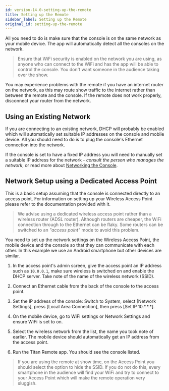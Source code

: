 ```yaml
---
id: version-14.0-setting-up-the-remote
title: Setting up the Remote
sidebar_label: Setting up the Remote
original_id: setting-up-the-remote
---
```


All you need to do is make sure that the console is on the same network
as your mobile device. The app will automatically detect all the
consoles on the network.

> Ensure that WiFi security is enabled on the network you are using, as anyone who can connect to the WiFi and has the app will be able to control the console. You don't want someone in the audience taking over the show.

You may experience problems with the remote if you have an internet
router on the network, as this may route show traffic to the
internet rather than between the remote and the console. If the
remote does not work properly, disconnect your router from the
network.

Using an Existing Network
-------------------------

If you are connecting to an existing network, DHCP will probably be
enabled which will automatically set suitable IP addresses on the
console and mobile device. All you should need to do is to plug the
console's Ethernet connection into the network.

If the console is set to have a fixed IP address you will need to
manually set a suitable IP address for the network - *consult the person
who manages the network*, or read more about [Networking the Console](../networking.md).

Network Setup using a Dedicated Access Point
--------------------------------------------

This is a basic setup assuming that the console is connected directly to
an access point. For information on setting up your Wireless Access
Point please refer to the documentation provided with it.

> We advise using a dedicated wireless access point rather than a
wireless router (ADSL router). Although routers are cheaper, the
WiFi connection through to the Ethernet can be flaky. Some routers
can be switched to an *"access point"* mode to avoid this problem.

You need to set up the network settings on the Wireless Access Point,
the mobile device and the console so that they can communicate with each
other. In this example we use an Android smartphone but other devices
are similar.

1. In the access point's admin screen, give the access point an IP
address such as `10.0.0.1`, make sure wireless is switched on and enable
the DHCP server. Take note of the name of the wireless network (SSID).

2. Connect an Ethernet cable from the back of the console to the access
point.

3. Set the IP address of the console: Switch to System, select
\[Network Settings\], press \[Local Area Connection\], then press \[Set
IP 10.\*.\*.\*\].

4. On the mobile device, go to WiFi settings or Network Settings and
ensure WiFi is set to on.

5. Select the wireless network from the list, the name you took note of
earlier. The mobile device should automatically get an IP address from
the access point.

6. Run the Titan Remote app. You should see the console listed.

> If you are using the remote at show time, on the Access Point you should select the option to hide the SSID. If you do not do this, every smartphone in the audience will find your WiFi and try to connect to your Access Point which will make the remote operation very sluggish.